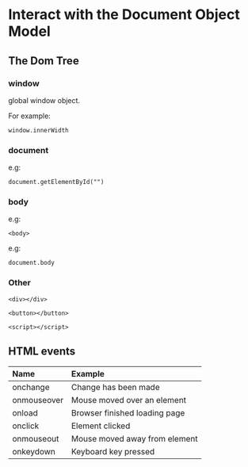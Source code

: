 # Interact with the Document Object Model 

## The Dom Tree 

### window 

global window object. 

For example: 

```
window.innerWidth

```

### document

e.g: 

```
document.getElementById("")

```
### body 

e.g:

```
<body>

```

e.g: 

```
document.body

```

### Other 
```
<div></div>

```

```
<button></button>

```

```
<script></script>

```
## HTML events 

| Name         | Example     
| :---         | :---         
| onchange     | Change has been made      
| onmouseover  | Mouse moved over an element      
| onload       | Browser finished loading page      
| onclick      | Element clicked       
| onmouseout   | Mouse moved away from element      
| onkeydown    | Keyboard key pressed      